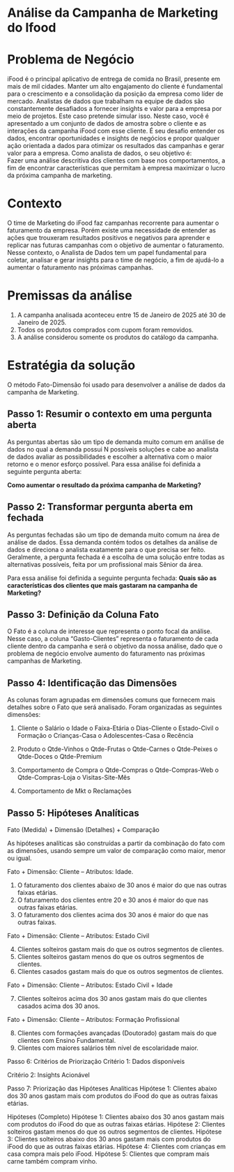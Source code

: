 # Análise da Campanha de Marketing do Ifood

# Problema de Negócio
iFood é o principal aplicativo de entrega de comida no Brasil, presente em mais de mil cidades.
Manter um alto engajamento do cliente é fundamental para o crescimento e a consolidação da posição da empresa como líder de mercado. Analistas de dados que trabalham na equipe de dados são constantemente desafiados a fornecer insights e valor para a empresa por meio de projetos.
Este caso pretende simular isso. Neste caso, você é apresentado a um conjunto de dados de amostra sobre o cliente e as interações da campanha iFood com esse cliente. É seu desafio entender os dados, encontrar oportunidades e insights de negócios e propor qualquer ação orientada a dados para otimizar os resultados das campanhas e gerar valor para a empresa.
Como analista de dados, o seu objetivo é:  
Fazer uma análise descritiva dos clientes com base nos comportamentos, a fim de encontrar características que permitam à empresa maximizar o lucro da próxima campanha de marketing.

# Contexto
O time de Marketing do iFood faz campanhas recorrente para aumentar o faturamento da empresa. Porém existe uma necessidade de entender as ações que trouxeram resultados positivos e negativos para aprender e replicar nas futuras campanhas com o objetivo de aumentar o faturamento.
Nesse contexto, o Analista de Dados tem um papel fundamental para coletar, analisar e gerar insights para o time de negócio, a fim de ajudá-lo a aumentar o faturamento nas próximas campanhas.

# Premissas da análise
1.	A campanha analisada aconteceu entre 15 de Janeiro de 2025 até 30 de Janeiro de 2025.
2.	Todos os produtos comprados com cupom foram removidos.
3.	A análise considerou somente os produtos do catálogo da campanha.
   
# Estratégia da solução
O método Fato-Dimensão foi usado para desenvolver a análise de dados da campanha de Marketing.

## Passo 1: Resumir o contexto em uma pergunta aberta
As perguntas abertas são um tipo de demanda muito comum em análise de dados no qual a demanda possui N possíveis soluções e cabe ao analista de dados avaliar as possibilidades e escolher a alternativa com o maior retorno e o menor esforço possível.
Para essa análise foi definida a seguinte pergunta aberta:

**Como aumentar o resultado da próxima campanha de Marketing?**

## Passo 2: Transformar pergunta aberta em fechada
As perguntas fechadas são um tipo de demanda muito comum na área de análise de dados. Essa demanda contém todos os detalhes da análise de dados e direciona o analista exatamente para o que precisa ser feito.
Geralmente, a pergunta fechada é a escolha de uma solução entre todas as alternativas possíveis, feita por um profissional mais Sênior da área.

Para essa análise foi definida a seguinte pergunta fechada:
**Quais são as características dos clientes que mais gastaram na campanha de Marketing?**

## Passo 3: Definição da Coluna Fato
O Fato é a coluna de interesse que representa o ponto focal da análise. Nesse caso, a coluna “Gasto-Clientes” representa o faturamento de cada cliente dentro da campanha e será o objetivo da nossa análise, dado que o problema de negócio envolve aumento do faturamento nas próximas campanhas de Marketing.

## Passo 4: Identificação das Dimensões
As colunas foram agrupadas em dimensões comuns que fornecem mais detalhes sobre o Fato que será analisado. Foram organizadas as seguintes dimensões:

1.	Cliente
  o	Salário
  o	Idade
  o	Faixa-Etária
  o	Dias-Cliente
  o	Estado-Civil
  o	Formação
  o	Crianças-Casa
  o	Adolescentes-Casa
  o	Recência

2.	Produto
  o	Qtde-Vinhos
  o	Qtde-Frutas
  o	Qtde-Carnes
  o	Qtde-Peixes
  o	Qtde-Doces
  o	Qtde-Premium

3.	Comportamento de Compra
  o	Qtde-Compras
  o	Qtde-Compras-Web
  o	Qtde-Compras-Loja
  o	Visitas-Site-Mês

4.	Comportamento de Mkt
  o	Reclamações

## Passo 5: Hipóteses Analíticas
Fato (Medida) + Dimensão (Detalhes) + Comparação

As hipóteses analíticas são construídas a partir da combinação do fato com as dimensões, usando sempre um valor de comparação como maior, menor ou igual.

Fato + Dimensão: Cliente – Atributos: Idade.

1.	O faturamento dos clientes abaixo de 30 anos é maior do que nas outras faixas etárias.
2.	O faturamento dos clientes entre 20 e 30 anos é maior do que nas outras faixas etárias.
3.	O faturamento dos clientes acima dos 30 anos é maior do que nas outras faixas.
   
Fato + Dimensão: Cliente – Atributos: Estado Civil

4.	Clientes solteiros gastam mais do que os outros segmentos de clientes.
5.	Clientes solteiros gastam menos do que os outros segmentos de clientes.
6.	Clientes casados gastam mais do que os outros segmentos de clientes.
   
Fato + Dimensão: Cliente – Atributos: Estado Civil + Idade

7.	Clientes solteiros acima dos 30 anos gastam mais do que clientes casados acima dos 30 anos.
    
Fato + Dimensão: Cliente – Atributos: Formação Profissional

8.	Clientes com formações avançadas (Doutorado) gastam mais do que clientes com Ensino Fundamental.
9.	Clientes com maiores salários têm nível de escolaridade maior.

Passo 6: Critérios de Priorização
Critério 1: Dados disponíveis

Critério 2: Insights Acionável

Passo 7: Priorização das Hipóteses Analíticas
Hipótese 1: Clientes abaixo dos 30 anos gastam mais com produtos do iFood do que as outras faixas etárias.

Hipóteses (Completo)
Hipótese 1: Clientes abaixo dos 30 anos gastam mais com produtos do iFood do que as outras faixas etárias.
Hipótese 2: Clientes solteiros gastam menos do que os outros segmentos de clientes.
Hipótese 3: Clientes solteiros abaixo dos 30 anos gastam mais com produtos do iFood do que as outras faixas etárias.
Hipótese 4: Clientes com crianças em casa compra mais pelo iFood.
Hipótese 5: Clientes que compram mais carne também compram vinho.




